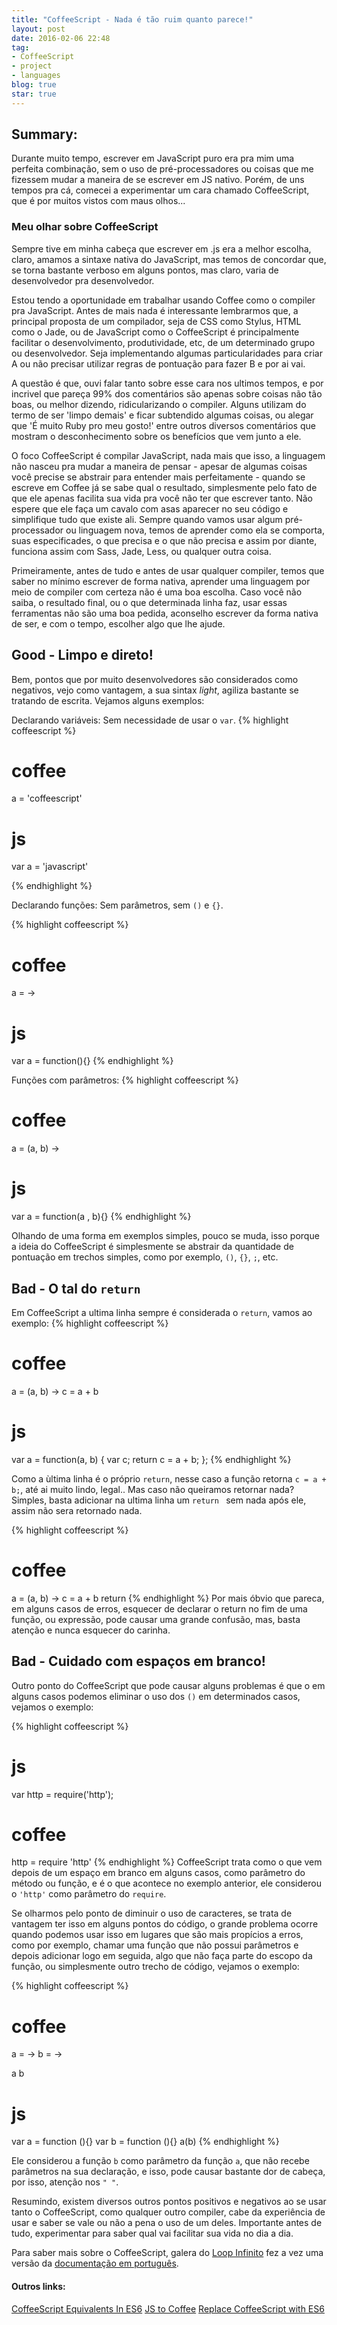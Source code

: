 ```yaml
---
title: "CoffeeScript - Nada é tão ruim quanto parece!"
layout: post
date: 2016-02-06 22:48
tag:
- CoffeeScript
- project
- languages
blog: true
star: true
---
```


## Summary:

Durante muito tempo, escrever em JavaScript puro era pra mim uma perfeita combinação, sem o uso de pré-processadores ou coisas que me fizessem mudar a maneira de se escrever em JS nativo. Porém, de uns tempos pra cá, comecei a experimentar um cara chamado CoffeeScript, que é por muitos vistos com maus olhos...

### Meu olhar sobre CoffeeScript
Sempre tive em minha cabeça que escrever em .js era a melhor escolha, claro, amamos a sintaxe nativa do JavaScript, mas temos de concordar que, se torna bastante verboso em alguns pontos, mas claro, varia de desenvolvedor pra desenvolvedor.

Estou tendo a oportunidade em trabalhar usando Coffee como o compiler pra JavaScript. Antes de mais nada é interessante lembrarmos que, a principal proposta de um compilador, seja de CSS como Stylus, HTML como o Jade, ou de JavaScript como o CoffeeScript é principalmente facilitar o desenvolvimento, produtividade, etc, de um determinado grupo ou desenvolvedor. Seja implementando algumas particularidades para criar A ou não precisar utilizar regras de pontuação para fazer B e por ai vai.

A questão é que, ouvi falar tanto sobre esse cara nos ultimos tempos, e por incrivel que pareça 99% dos comentários são apenas sobre coisas não tão boas, ou melhor dizendo, ridicularizando o compiler. Alguns utilizam do termo de ser 'limpo demais' e ficar subtendido algumas coisas, ou alegar que 'É muito Ruby pro meu gosto!' entre outros diversos comentários que mostram o desconhecimento sobre os benefícios que vem junto a ele.

O foco CoffeeScript é compilar JavaScript, nada mais que isso, a linguagem não nasceu pra mudar a maneira de pensar - apesar de algumas coisas você precise se abstrair para entender mais perfeitamente - quando se escreve em Coffee já se sabe qual o resultado, simplesmente pelo fato de que ele apenas facilita sua vida pra você não ter que escrever tanto. Não espere que ele faça um cavalo com asas aparecer no seu código e simplifique tudo que existe ali. Sempre quando vamos usar algum pré-processador ou linguagem nova, temos de aprender como ela se comporta, suas especificades, o que precisa e o que não precisa e assim por diante, funciona assim com Sass, Jade, Less, ou qualquer outra coisa.

Primeiramente, antes de tudo e antes de usar qualquer compiler, temos que saber no mínimo escrever de forma nativa, aprender uma linguagem por meio de compiler com certeza não é uma boa escolha. Caso você não saiba, o resultado final, ou o que determinada linha faz, usar essas ferramentas não são uma boa pedida, aconselho escrever da forma nativa de ser, e com o tempo, escolher algo que lhe ajude.

## Good - Limpo e direto!

Bem, pontos que por muito desenvolvedores são considerados como negativos, vejo como vantagem, a sua sintax *light*, agiliza bastante se tratando de escrita. Vejamos alguns exemplos:

Declarando variáveis: Sem necessidade de usar o `var`.
{% highlight coffeescript %}
# coffee
a = 'coffeescript'

# js
var a = 'javascript'

{% endhighlight %}

Declarando funções: Sem parâmetros, sem `()` e `{}`.

{% highlight coffeescript %}
# coffee
a = ->

# js
var a = function(){}
{% endhighlight %}

Funções com parâmetros:
{% highlight coffeescript %}
# coffee
a = (a, b) ->

# js
var a = function(a , b){}
{% endhighlight %}

Olhando de uma forma em exemplos simples, pouco se muda, isso porque a ideia do CoffeeScript é simplesmente se abstrair da quantidade de pontuação em trechos simples, como por exemplo, `()`, `{}`, `;`, etc.  


## Bad - O tal do `return`

Em CoffeeScript a ultima linha sempre é considerada o `return`, vamos ao exemplo:
{% highlight coffeescript %}
# coffee
a = (a, b) ->
  c = a + b

# js
var a = function(a, b) {
  var c;
  return c = a + b;
};
{% endhighlight %}

Como a ùltima linha é o próprio `return`, nesse caso a função retorna `c = a + b;`, até ai muito lindo, legal.. Mas caso não queiramos retornar nada? Simples, basta adicionar na ultima linha um `return ` sem nada após ele, assim não sera retornado nada.

{% highlight coffeescript %}
# coffee
a = (a, b) ->
  c = a + b
  return
{% endhighlight %}
Por mais óbvio que pareca, em alguns casos de erros, esquecer de declarar o return no fim de uma função, ou expressão, pode causar uma grande confusão, mas, basta atenção e nunca esquecer do carinha.

## Bad - Cuidado com espaços em branco!
Outro ponto do CoffeeScript que pode causar alguns problemas é que o em alguns casos podemos eliminar o uso dos `()` em determinados casos, vejamos o exemplo:

{% highlight coffeescript %}
# js
var http = require('http');

# coffee
http = require 'http'
{% endhighlight %}
CoffeeScript trata como o que vem depois de um espaço em branco em alguns casos, como parâmetro do método ou função, e é o que acontece no exemplo anterior, ele considerou o `'http'` como parâmetro do `require`.

Se olharmos pelo ponto de diminuir o uso de caracteres, se trata de vantagem ter isso em alguns pontos do código, o grande problema ocorre quando podemos usar isso em lugares que são mais propícios a erros, como por exemplo, chamar uma função que não possui parâmetros e depois adicionar logo em seguida, algo que não faça parte do escopo da função, ou simplesmente outro trecho de código, vejamos o exemplo:

{% highlight coffeescript %}
# coffee
a = ->
b = ->

a b

# js
var a = function (){}
var b = function (){}
a(b)
{% endhighlight %}

Ele considerou a função `b` como parâmetro da função `a`, que não recebe parâmetros na sua declaração, e isso, pode causar bastante dor de cabeça, por isso, atenção nos `" "`.

Resumindo, existem diversos outros pontos positivos e negativos ao se usar tanto o CoffeeScript, como qualquer outro compiler, cabe da experiência de usar e saber se vale ou não a pena o uso de um deles. Importante antes de tudo, experimentar para saber qual vai facilitar sua vida no dia a dia.

Para saber mais sobre o CoffeeScript,  galera do [Loop Infinito](http://loopinfinito.com.br/) fez a vez uma versão da [documentação em português](http://coffeescript.loopinfinito.com.br/).


#### Outros links:
[CoffeeScript Equivalents In ES6](https://github.com/hemanth/coffeescript-equivalents-in-es6)
[JS to Coffee](http://js2.coffee/)
[Replace CoffeeScript with ES6](https://robots.thoughtbot.com/replace-coffeescript-with-es6)
